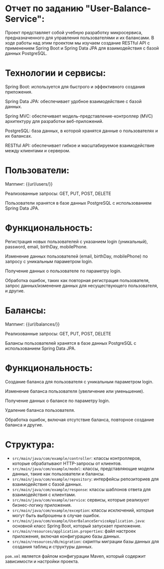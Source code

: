 # Отчет по заданию "User-Balance-Service":

Проект представляет собой учебную разработку микросервиса, предназначенного для управления пользователями и их балансами. В ходе работы над этим проектом мы изучаем создание RESTful API с применением Spring Boot и Spring Data JPA для взаимодействия с базой данных PostgreSQL.

# Технологии и сервисы:

Spring Boot: используется для быстрого и эффективного создания приложения.

Spring Data JPA: обеспечивает удобное взаимодействие с базой данных.

Spring MVC: обеспечивает модель-представление-контроллер (MVC) архитектуру для разработки веб-приложений.

PostgreSQL: база данных, в которой хранятся данные о пользователях и их балансах.

RESTful API: обеспечивает гибкое и масштабируемое взаимодействие между клиентами и сервером.

# Пользователи:

Маппинг: {{url/users/}}

Реализованные запросы: GET, PUT, POST, DELETE

Пользователи хранятся в базе данных PostgreSQL с использованием Spring Data JPA.

# Функциональность:

Регистрация новых пользователей с указанием login (уникальный), password, email, birthDay, mobilePhone.

Изменение данных пользователей (email, birthDay, mobilePhone) по запросу с уникальным параметром login.

Получение данных о пользователе по параметру login.

Обработка ошибок, таких как повторная регистрация пользователя, запрос данных/изменение данных для несуществующего пользователя, и другие.

# Балансы:

Маппинг: {{url/balances/}}

Реализованные запросы: GET, PUT, POST, DELETE

Балансы пользователей хранятся в базе данных PostgreSQL с использованием Spring Data JPA.

# Функциональность:

Создание баланса для пользователя с уникальным параметром login.

Изменение баланса пользователя (увеличение или уменьшение).

Получение данных о балансе по параметру login.

Удаление баланса пользователя.

Обработка ошибок, включая отсутствие баланса, повторное создание баланса и другие.


# Структура:

- `src/main/java/com/example/controller`: классы контроллеров, которые обрабатывают HTTP-запросы от клиентов.
- `src/main/java/com/example/model`: классы, представляющие модели данных, такие как пользователи и балансы.
- `src/main/java/com/example/repository`: интерфейсы репозиториев для взаимодействия с базой данных.
- `src/main/java/com/example/response`: классы шаблонов ответа для взаимодействия с клиентами. 
- `src/main/java/com/example/service`: сервисы, которые реализуют бизнес-логику приложения.
- `src/main/java/com/example/exception`: классы исключений, которые могут быть выброшены в случае ошибок.
- `src/main/java/com/example/UserBalanceServiceApplication.java`: основной класс Spring Boot, который запускает приложение.
- `src/main/resources/application.properties`: файл настроек приложения, включая конфигурацию базы данных.
- `src/main/resources/db/migration`: скрипты миграции базы данных для создания таблиц и структуры данных.

`pom.xml` является файлом конфигурации Maven, который содержит зависимости и настройки проекта.

